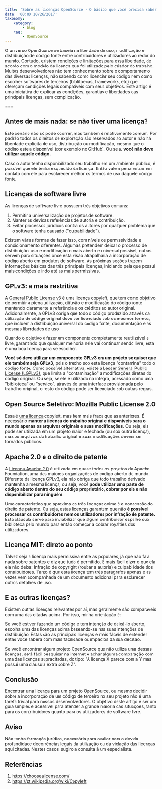```yaml
---
title: 'Sobre as licenças OpenSource - O básico que você precisa saber'
date: '00:00 10/26/2017'
taxonomy:
    category:
        - blog
    tag:
        - OpenSource
---
```


O universo OpenSource se baseia na liberdade de uso, modificação e distribuição de código fonte entre contribuidores e utilizadores ao redor do mundo. Contudo, existem condições e limitações para essa liberdade, de acordo com o modelo de licença que foi utilizado pelo criador do trabalho. Muitos desenvolvedores não tem conhecimento sobre o comportamento das diversas licenças, não sabendo como licenciar seu código nem como escolher softwares de terceiros (biblitoecas, frameworks, etc) que ofereçam condições legais compatíveis com seus objetivos. Este artigo é uma iniciativa de explicar as condições, garantias e liberdades das principais licenças, sem complicação.

===

## Antes de mais nada: se não tiver uma licença?

Este cenário não só pode ocorrer, mas também é relativamente comum. Por padrão todos os direitos de exploração são reservados ao autor e não há liberdade explícita de uso, distribuição ou modificação, mesmo que o código esteja disponível (por exemplo no GitHub). Ou seja, **você não deve utilizar aquele código.**

Caso o autor tenha disponibilizado seu trabalho em um ambiente público, é possível que ele tenha esquecido da licença. Então vale a pena entrar em contato com ele para esclarecer melhor os termos de uso daquele código fonte.

## Licenças de software livre

As licenças de software livre possuem três objetivos comuns:

1. Permitir a universalização de projetos de software.
1. Manter as devidas referências de autoria e contribuição.
1. Evitar processos jurídicos contra os autores por qualquer problema que o software tenha causado ("culpabilidade").

Existem várias formas de fazer isso, com níveis de permissividade e condicionamento diferentes. Algumas pretendem deixar o processo de distribuição, uso e modificação o mais aberto e universal possível, outras servem para situações onde esta visão atrapalharia a incorporação de código aberto em produtos de software. As próximas seções trazem informações básicas das três principais licenças, iniciando pela que possui mais condições e indo até as mais permissivas.

## GPLv3: a mais restritiva
A [General Public License v3](https://www.gnu.org/licenses/gpl-3.0.txt) é uma licença copyleft, que tem como objetivo de permitir a plena utilização, difusão e modificação do código fonte mantendo claramente a referência e os créditos ao autor original. Adicionalmente, a GPLv3 obriga que todo o código produzido através da utilização do código original deve ser licenciado sob os mesmos termos, que incluem a distribuição universal do código fonte, documentação e as mesmas liberdades de uso.

Quando o objetivo é fazer um componente completamente reutilizável e livre, garantindo que qualquer melhoria nele vai continuar sendo livre, esta é uma boa licença para se escolher.

**Você só deve utilizar um componente GPLv3 em um projeto se quiser que ele também seja GPLv3**, pois o trecho sob esta licença "contamina" todo o código fonte. Como possível alternativa, existe a [Lesser General Public License (LGPLv3)](https://www.gnu.org/licenses/lgpl-3.0.txt), que limita a "contaminação" a modificações diretas do código original. Ou seja, se ele é utilizado na íntegra, acessado como uma "biblioteca" ou "serviço", através de uma interface provisionada pelo trabalho original, o resto do código pode ser licenciado sob outras regras.

## Open Source Seletivo: Mozilla Public License 2.0

Essa é [uma licença](https://www.mozilla.org/media/MPL/2.0/index.txt) copyleft, mas bem mais fraca que as anteriores. É necessário **manter a licença do trabalho original e disponíveis para o mundo apenas os arquivos originais e suas modificações**. Ou seja, ela pode ser utilizada em um projeto maior e fechado (ou sob outra licença), mas os arquivos do trabalho original e suas modificações devem ser tornados públicos.

## Apache 2.0 e o direito de patente

A [Licença Apache 2.0](https://www.apache.org/licenses/LICENSE-2.0.html) é utilizada em quase todos os projetos da Apache Foundation, uma das maiores organizações de código aberto do mundo. Diferente da licença GPLv3, ela não obriga que todo trabalho derivado mantenha a mesma licença; ou seja, você **pode utilizar uma parte de código aberto dentro do seu código proprietário, cobrar por ele e não disponibilizar para ninguém**.

Uma característica que aproxima as três licenças acima é a concessão do direito de patente. Ou seja, estas licenças garantem que não **é possível processar os contribuidores nem os utilizadores por infração de patente.** Esta cláusula serve para inviabilizar que algum contribuidor espalhe sua biblioteca pelo mundo para então começar a cobrar royalties dos utilizadores.


## Licença MIT: direto ao ponto

Talvez seja a licença mais permissiva entre as populares, já que não fala nada sobre patentes e diz que tudo é permitido. É mais fácil dizer o que ela ela não deixa: Infração de copyright (roubar a autoria) e  culpabilidade dos contribuidores. Tanto é que esta licença tem três parágrafos apenas e as vezes vem acompanhada de um documento adicional para esclarecer outros detalhes de uso.


## E as outras licenças?

Existem outras licenças relevantes por aí, mas geralmente são comparáveis com uma das citadas acima. Por isso, minha orientação é:

Se você estiver fazendo um código e tem intenção de deixá-lo aberto, escolha uma das licenças acima baseando-se nas suas intenções de distribuição. Estas são as principais licenças e mais fáceis de entender, então você saberá com mais facilidade os impactos da sua decisão.

Se você encontrar algum projeto OpenSource que não utiliza uma dessas licenças, será fácil pesquisar na internet e achar alguma comparação com uma das licenças supracitadas, do tipo: "A licença X parece com a Y mas possui uma cláusula extra sobre Z".

## Conclusão
Encontrar uma licença para um projeto OpenSource, ou mesmo decidir sobre a incorporação de um código de terceiro no seu projeto não é uma tarefa trivial para nossos desenvolvedores. O objetivo deste artigo é ser um guia simples e acessível para atender a grande maioria das situações, tanto para os contribuidores quanto para os utilizadores de software livre.

## Aviso
Não tenho formação jurídica, necessária para avaliar com a devida profundidade decorrências legais da utilização ou da violação das licenças aqui citadas. Nestes casos, sugiro a consulta à um especialista.

## Referências

1. https://choosealicense.com/
1. https://pt.wikipedia.org/wiki/Copyleft
